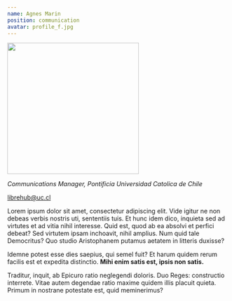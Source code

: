 ```yaml
---
name: Agnes Marin
position: communication
avatar: profile_f.jpg
---
```


<img width="300" src="{{site.baseurl}}/images/people/{{page.avatar}}" data-action="zoom">

_Communications Manager, Pontificia Universidad Catolica de Chile_<br>

<i class="fa fa-envelope-o"></i> librehub@uc.cl

<p>Lorem ipsum dolor sit amet, consectetur adipiscing elit. Vide igitur ne non debeas verbis nostris uti, sententiis tuis. Et hunc idem dico, inquieta sed ad virtutes et ad vitia nihil interesse. Quid est, quod ab ea absolvi et perfici debeat? Sed virtutem ipsam inchoavit, nihil amplius. Num quid tale Democritus? Quo studio Aristophanem putamus aetatem in litteris duxisse? </p>

<p>Idemne potest esse dies saepius, qui semel fuit? Et harum quidem rerum facilis est et expedita distinctio. <b>Mihi enim satis est, ipsis non satis.</b> </p>

<p>Traditur, inquit, ab Epicuro ratio neglegendi doloris. Duo Reges: constructio interrete. Vitae autem degendae ratio maxime quidem illis placuit quieta. Primum in nostrane potestate est, quid meminerimus? </p>